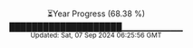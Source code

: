 <p align="center">
⏳Year Progress (68.38 %) <br>
████████████████████▁▁▁▁▁▁▁▁▁▁ <br>
<sub>Updated: Sat, 07 Sep 2024 06:25:56 GMT</sub>
</p>

